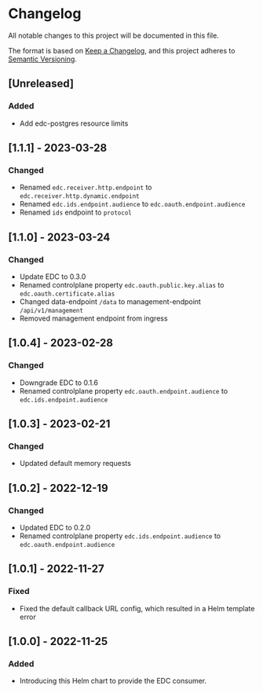 # Changelog
All notable changes to this project will be documented in this file.

The format is based on [Keep a Changelog](https://keepachangelog.com/en/1.0.0/),
and this project adheres to [Semantic Versioning](https://semver.org/spec/v2.0.0.html).

## [Unreleased]
### Added
- Add edc-postgres resource limits

## [1.1.1] - 2023-03-28
### Changed
- Renamed `edc.receiver.http.endpoint` to `edc.receiver.http.dynamic.endpoint`
- Renamed `edc.ids.endpoint.audience` to `edc.oauth.endpoint.audience`
- Renamed `ids` endpoint to `protocol`

## [1.1.0] - 2023-03-24
### Changed
- Update EDC to 0.3.0
- Renamed controlplane property `edc.oauth.public.key.alias` to `edc.oauth.certificate.alias`
- Changed data-endpoint `/data` to management-endpoint `/api/v1/management`
- Removed management endpoint from ingress

## [1.0.4] - 2023-02-28
### Changed
- Downgrade EDC to 0.1.6
- Renamed controlplane property `edc.oauth.endpoint.audience` to `edc.ids.endpoint.audience`

## [1.0.3] - 2023-02-21
### Changed
- Updated default memory requests

## [1.0.2] - 2022-12-19
### Changed
- Updated EDC to 0.2.0
- Renamed controlplane property `edc.ids.endpoint.audience` to `edc.oauth.endpoint.audience`

## [1.0.1] - 2022-11-27
### Fixed
- Fixed the default callback URL config, which resulted in a Helm template error


## [1.0.0] - 2022-11-25
### Added
- Introducing this Helm chart to provide the EDC consumer.

